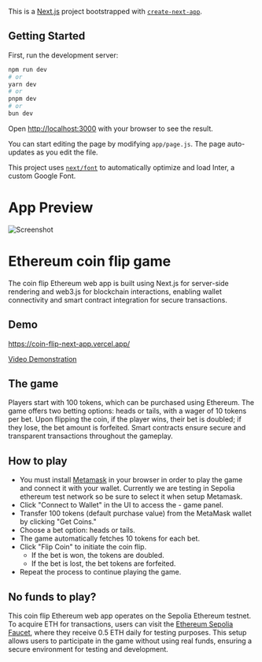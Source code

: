 This is a [Next.js](https://nextjs.org/) project bootstrapped with [`create-next-app`](https://github.com/vercel/next.js/tree/canary/packages/create-next-app).

## Getting Started

First, run the development server:

```bash
npm run dev
# or
yarn dev
# or
pnpm dev
# or
bun dev
```

Open [http://localhost:3000](http://localhost:3000) with your browser to see the result.


You can start editing the page by modifying `app/page.js`. The page auto-updates as you edit the file.

This project uses [`next/font`](https://nextjs.org/docs/basic-features/font-optimization) to automatically optimize and load Inter, a custom Google Font.

# App Preview
![Screenshot](https://github.com/user-attachments/assets/d3953e15-f5b5-4003-bdc8-dd0277eeec45)

# Ethereum coin flip game

The coin flip Ethereum web app is built using Next.js for server-side rendering and web3.js for blockchain interactions, enabling wallet connectivity and smart contract integration for secure transactions.

## Demo

https://coin-flip-next-app.vercel.app/ 

[Video Demonstration](https://github.com/user-attachments/assets/ccabd00c-c7c2-4270-ae85-6610f018f81b)

## The game

Players start with 100 tokens, which can be purchased using Ethereum. The game offers two betting options: heads or tails, with a wager of 10 tokens per bet. Upon flipping the coin, if the player wins, their bet is doubled; if they lose, the bet amount is forfeited. Smart contracts ensure secure and transparent transactions throughout the gameplay.

## How to play

- You must install [Metamask](https://metamask.io/) in your browser in order to play the game and connect it with your wallet. Currently we are testing in Sepolia ethereum test network so be sure to select it when setup Metamask.
- Click "Connect to Wallet" in the UI to access the - game panel.
- Transfer 100 tokens (default purchase value) from the MetaMask wallet by clicking "Get Coins."
- Choose a bet option: heads or tails.
- The game automatically fetches 10 tokens for each bet.
- Click "Flip Coin" to initiate the coin flip.
     - If the bet is won, the tokens are doubled.
     - If the bet is lost, the bet tokens are     forfeited.
- Repeat the process to continue playing the game.

## No funds to play?

This coin flip Ethereum web app operates on the Sepolia Ethereum testnet. To acquire ETH for transactions, users can visit the [Ethereum Sepolia Faucet](https://cloud.google.com/application/web3/faucet/ethereum/sepolia), where they receive 0.5 ETH daily for testing purposes. This setup allows users to participate in the game without using real funds, ensuring a secure environment for testing and development.



